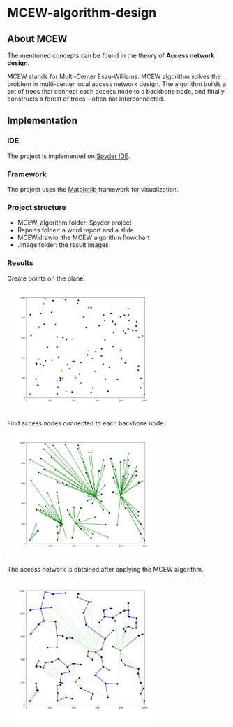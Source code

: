 # MCEW-algorithm-design
## About MCEW
The mentioned concepts can be found in the theory of **Access network design**.

MCEW stands for Multi-Center Esau-Williams. MCEW algorithm solves the problem in multi-center local access network design. The algorithm builds a set of trees that connect each access node to a backbone node, and finally constructs a forest of trees – often not interconnected.  
## Implementation
### IDE
The project is implemented on [Spyder IDE](https://www.spyder-ide.org/).
### Framework
The project uses the [Matplotlib](https://matplotlib.org/stable/index.html#) framework for visualization.
### Project structure
* MCEW_algorithm folder: Spyder project
* Reports folder: a word report and a slide
* MCEW.drawio: the MCEW algorithm flowchart
* .image folder: the result images
### Results
Create points on the plane.
<img src="https://github.com/AnhCong0911/MCEW-algorithm-design/blob/master/.image/Points.png" alt="Point" width="350" />

Find access nodes connected to each backbone node.
<img src="https://github.com/AnhCong0911/MCEW-algorithm-design/blob/master/.image/S.png" alt="s set" width="350" /> 

The access network is obtained after applying the MCEW algorithm.  
<img src="https://github.com/AnhCong0911/MCEW-algorithm-design/blob/master/.image/Algorithm%20result.png" alt="result" width="350" />  
